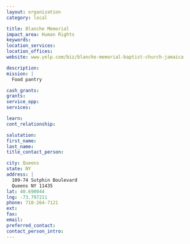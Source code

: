 ```yaml
---
layout: organization
category: local

title: Blanche Memorial
impact_area: Human Rights
keywords: 
location_services: 
location_offices: 
website: www.yelp.com/biz/blanche-memorial-baptist-church-jamaica‎

description: 
mission: |
  Food pantry

cash_grants: 
grants: 
service_opp: 
services: 

learn: 
cont_relationship: 

salutation: 
first_name: 
last_name: 
title_contact_person: 

city: Queens
state: NY
address: |
  109-74 Sutphin Boulevard    
  Queens NY 11435
lat: 40.690044
lng: -73.797211
phone: 718-264-7121
ext: 
fax: 
email: 
preferred_contact: 
contact_person_intro: 
---
```

